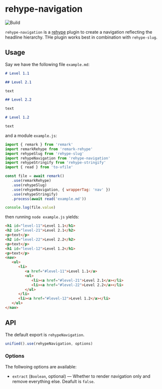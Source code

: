 # rehype-navigation

![Build][build-badge]

`rehype-navigation` is a [rehype][rehype] plugin to create a navigation reflecting the headline hierarchy. THe plugin works best in combination with
`rehype-slug`.

## Usage

Say we have the following file `example.md`:

```markdown
# Level 1.1

## Level 2.1

text

## Level 2.2

text

# Level 1.2

text
```

and a module `example.js`:

```js
import { remark } from 'remark'
import remarkRehype from 'remark-rehype'
import rehypeSlug from 'rehype-slug'
import rehypeNavigation from 'rehype-navigation'
import rehypeStringify from 'rehype-stringify'
import { read } from 'to-vfile'

const file = await remark()
   .use(remarkRehype)
   .use(rehypeSlug)
   .use(rehypeNavigation, { wrapperTag: 'nav' })
   .use(rehypeStringify)
   .process(await read('example.md'))

console.log(file.value)
```

then running `node example.js` yields:

```html
<h1 id="level-11">Level 1.1</h1>
<h2 id="level-21">Level 2.1</h2>
<p>text</p>
<h2 id="level-22">Level 2.2</h2>
<p>text</p>
<h1 id="level-12">Level 1.2</h1>
<p>text</p>
<nav>
   <ul>
      <li>
         <a href="#level-11">Level 1.1</a>
         <ul>
            <li><a href="#level-21">Level 2.1</a></li>
            <li><a href="#level-22">Level 2.2</a></li>
         </ul>
      </li>
      <li><a href="#level-12">Level 1.2</a></li>
   </ul>
</nav>
```

## API

The default export is `rehypeNavigation`.

```js
unified().use(rehypeNavigation, options)
```

### Options

The follwoing options are available:

-  `extract` (`Boolean`, optional) — Whether to render navigation only and remove everything else. Deafult is `false`.

[rehype]: https://github.com/rehypejs/rehype
[build-badge]: https://github.com/thomd/rehype-navigation/workflows/plugin-test/badge.svg

